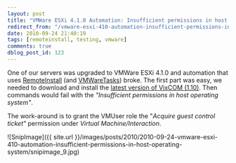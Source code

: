 ```yaml
---
layout: post
title: "VMWare ESXi 4.1.0 Automation: Insufficient permissions in host operating system"
redirect_from: "/vmware-esxi-410-automation-insufficient-permissions-in-host-operating-system/"
date: 2010-09-24 21:40:19
tags: [remoteinstall, testing, vmware]
comments: true
dblog_post_id: 123
---
```

One of our servers was upgraded to VMWare ESXi 4.1.0 and automation that uses [RemoteInstall](https://github.com/dblock/remoteinstall/) (and [VMWareTasks](https://github.com/dblock/vmwaretasks/)) broke. The first part was easy, we needed to download and install the [latest version of VixCOM (1.10)](https://www.vmware.com/products/beta/ws/vix_api/ReferenceGuide/). Then commands would fail with the _"Insufficient permissions in host operating system"_.

The work-around is to grant the VMUser role the "_Acquire guest control ticket"_ permission under _Virtual Machine/Interaction_.

![SnipImage]({{ site.url }}/images/posts/2010/2010-09-24-vmware-esxi-410-automation-insufficient-permissions-in-host-operating-system/snipimage_9.jpg)

